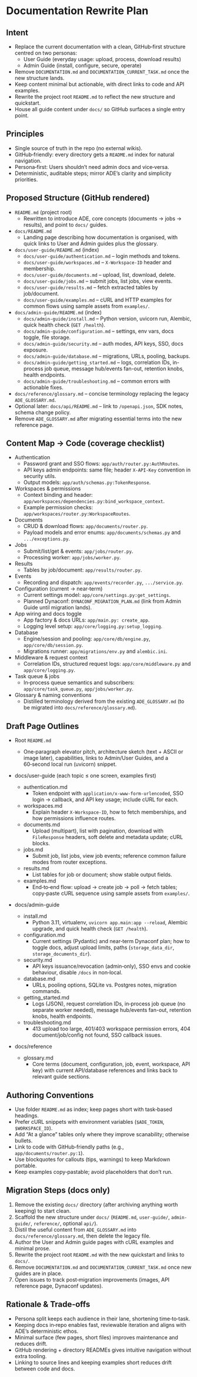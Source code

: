 # Documentation Rewrite Plan

## Intent
- Replace the current documentation with a clean, GitHub‑first structure centred on two personas:
  - User Guide (everyday usage: upload, process, download results)
  - Admin Guide (install, configure, secure, operate)
- Remove `DOCUMENTATION.md` and `DOCUMENTATION_CURRENT_TASK.md` once the new structure lands.
- Keep content minimal but actionable, with direct links to code and API examples.
- Rewrite the project root `README.md` to reflect the new structure and quickstart.
- House all guide content under `docs/` so GitHub surfaces a single entry point.

## Principles
- Single source of truth in the repo (no external wikis).
- GitHub‑friendly: every directory gets a `README.md` index for natural navigation.
- Persona‑first: Users shouldn’t need admin docs and vice‑versa.
- Deterministic, auditable steps; mirror ADE’s clarity and simplicity priorities.

## Proposed Structure (GitHub rendered)
- `README.md` (project root)
  - Rewritten to introduce ADE, core concepts (documents → jobs → results), and point to `docs/` guides.
- `docs/README.md`
  - Landing page describing how documentation is organised, with quick links to User and Admin guides plus the glossary.
- `docs/user-guide/README.md` (index)
  - `docs/user-guide/authentication.md` – login methods and tokens.
  - `docs/user-guide/workspaces.md` – `X-Workspace-ID` header and membership.
  - `docs/user-guide/documents.md` – upload, list, download, delete.
  - `docs/user-guide/jobs.md` – submit jobs, list jobs, view events.
  - `docs/user-guide/results.md` – fetch extracted tables by job/document.
  - `docs/user-guide/examples.md` – cURL and HTTP examples for common flows using sample assets from `examples/`.
- `docs/admin-guide/README.md` (index)
  - `docs/admin-guide/install.md` – Python version, uvicorn run, Alembic, quick health check (`GET /health`).
  - `docs/admin-guide/configuration.md` – settings, env vars, docs toggle, file storage.
  - `docs/admin-guide/security.md` – auth modes, API keys, SSO, docs exposure.
  - `docs/admin-guide/database.md` – migrations, URLs, pooling, backups.
  - `docs/admin-guide/getting_started.md` – logs, correlation IDs, in-process job queue, message hub/events fan-out, retention knobs, health endpoints.
  - `docs/admin-guide/troubleshooting.md` – common errors with actionable fixes.
- `docs/reference/glossary.md` – concise terminology replacing the legacy `ADE_GLOSSARY.md`.
- Optional later: `docs/api/README.md` – link to `/openapi.json`, SDK notes, schema change policy.
- Remove `ADE_GLOSSARY.md` after migrating essential terms into the new reference page.

## Content Map → Code (coverage checklist)
- Authentication
  - Password grant and SSO flows: `app/auth/router.py:AuthRoutes`.
  - API keys admin endpoints: same file; header `X-API-Key` convention in security utils.
  - Output models: `app/auth/schemas.py:TokenResponse`.
- Workspaces & permissions
  - Context binding and header: `app/workspaces/dependencies.py:bind_workspace_context`.
  - Example permission checks: `app/workspaces/router.py:WorkspaceRoutes`.
- Documents
  - CRUD & download flows: `app/documents/router.py`.
  - Payload models and error enums: `app/documents/schemas.py` and `.../exceptions.py`.
- Jobs
  - Submit/list/get & events: `app/jobs/router.py`.
  - Processing worker: `app/jobs/worker.py`.
- Results
  - Tables by job/document: `app/results/router.py`.
- Events
  - Recording and dispatch: `app/events/recorder.py`, `.../service.py`.
- Configuration (current → near‑term)
  - Current settings model: `app/core/settings.py:get_settings`.
  - Planned Dynaconf: `DYNACONF_MIGRATION_PLAN.md` (link from Admin Guide until migration lands).
- App wiring and docs toggle
  - App factory & docs URLs: `app/main.py: create_app`.
  - Logging level setup: `app/core/logging.py:setup_logging`.
- Database
  - Engine/session and pooling: `app/core/db/engine.py`, `app/core/db/session.py`.
  - Migrations runner: `app/migrations/env.py` and `alembic.ini`.
- Middleware & request context
  - Correlation IDs, structured request logs: `app/core/middleware.py` and `app/core/logging.py`.
- Task queue & jobs
  - In‑process queue semantics and subscribers: `app/core/task_queue.py`, `app/jobs/worker.py`.
- Glossary & naming conventions
  - Distilled terminology derived from the existing `ADE_GLOSSARY.md` (to be migrated into `docs/reference/glossary.md`).

## Draft Page Outlines

- Root `README.md`
  - One‑paragraph elevator pitch, architecture sketch (text + ASCII or image later), capabilities, links to Admin/User Guides, and a 60‑second local run (uvicorn) snippet.

- docs/user-guide (each topic ≤ one screen, examples first)
  - authentication.md
    - Token endpoint with `application/x-www-form-urlencoded`, SSO login → callback, and API key usage; include cURL for each.
  - workspaces.md
    - Explain header `X-Workspace-ID`, how to fetch memberships, and how permissions influence routes.
  - documents.md
    - Upload (multipart), list with pagination, download with `FileResponse` headers, soft delete and metadata update; cURL blocks.
  - jobs.md
    - Submit job, list jobs, view job events; reference common failure modes from router exceptions.
  - results.md
    - List tables for job or document; show stable output fields.
  - examples.md
    - End‑to‑end flow: upload → create job → poll → fetch tables; copy‑paste cURL sequence using sample assets from `examples/`.

- docs/admin-guide
  - install.md
    - Python 3.11, virtualenv, `uvicorn app.main:app --reload`, Alembic upgrade, and quick health check (`GET /health`).
  - configuration.md
    - Current settings (Pydantic) and near‑term Dynaconf plan; how to toggle docs, adjust upload limits, paths (`storage_data_dir`, `storage_documents_dir`).
  - security.md
    - API keys issuance/revocation (admin‑only), SSO envs and cookie behaviour, disable `/docs` in non‑local.
  - database.md
    - URLs, pooling options, SQLite vs. Postgres notes, migration commands.
  - getting_started.md
    - Logs (JSON), request correlation IDs, in‑process job queue (no separate worker needed), message hub/events fan-out, retention knobs, health endpoints.
  - troubleshooting.md
    - 413 upload too large, 401/403 workspace permission errors, 404 document/job/config not found, SSO callback issues.

- docs/reference
  - glossary.md
    - Core terms (document, configuration, job, event, workspace, API key) with current API/database references and links back to relevant guide sections.

## Authoring Conventions
- Use folder `README.md` as index; keep pages short with task‑based headings.
- Prefer cURL snippets with environment variables (`$ADE_TOKEN`, `$WORKSPACE_ID`).
- Add “At a glance” tables only where they improve scanability; otherwise bullets.
- Link to code with GitHub‑friendly paths (e.g., `app/documents/router.py:1`).
- Use blockquotes for callouts (tips, warnings) to keep Markdown portable.
- Keep examples copy‑pastable; avoid placeholders that don’t run.

## Migration Steps (docs only)
1. Remove the existing `docs/` directory (after archiving anything worth keeping) to start clean.
2. Scaffold the new structure under `docs/` (`README.md`, `user-guide/`, `admin-guide/`, `reference/`, optional `api/`).
3. Distil the useful content from `ADE_GLOSSARY.md` into `docs/reference/glossary.md`, then delete the legacy file.
4. Author the User and Admin guide pages with cURL examples and minimal prose.
5. Rewrite the project root `README.md` with the new quickstart and links to `docs/`.
6. Remove `DOCUMENTATION.md` and `DOCUMENTATION_CURRENT_TASK.md` once new guides are in place.
7. Open issues to track post‑migration improvements (images, API reference page, Dynaconf updates).

## Rationale & Trade‑offs
- Persona split keeps each audience in their lane, shortening time‑to‑task.
- Keeping docs in‑repo enables fast, reviewable iteration and aligns with ADE’s deterministic ethos.
- Minimal surface (few pages, short files) improves maintenance and reduces drift.
- GitHub rendering + directory READMEs gives intuitive navigation without extra tooling.
- Linking to source lines and keeping examples short reduces drift between code and docs.
